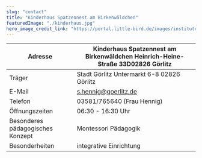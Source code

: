 ```yaml
---
slug: "contact"
title: "Kinderhaus Spatzennest am Birkenwäldchen"
featuredImage: "./kinderhaus.jpg"
hero_image_credit_link: "https://portal.little-bird.de/images/instituteProfile/full/18AB28E7-5B8E-492F-A7F4-1D438C6FFABB.jpg"
---
```


| Adresse                          | Kinderhaus Spatzennest am Birkenwäldchen Heinrich-Heine-Straße 33D02826 Görlitz |
|----------------------------------|---------------------------------------------------------------------------------|
| Träger                           | Stadt Görlitz Untermarkt 6-8 02826 Görlitz                                      |
| E-Mail                           | s.hennig@goerlitz.de                                                            |
| Telefon                          | 03581/765640 (Frau Hennig)                                                      |
| Öffnungszeiten                   | 06:30 - 16:30 Uhr                                                               |
| Besonderes pädagogisches Konzept | Montessori Pädagogik                                                            |
| Besonderheiten                   | integrative Einrichtung                                                         |
